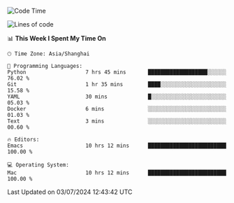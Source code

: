 <!--START_SECTION:waka-->
![Code Time](http://img.shields.io/badge/Code%20Time-2%2C038%20hrs%2024%20mins-blue)

![Lines of code](https://img.shields.io/badge/From%20Hello%20World%20I%27ve%20Written-303.1%20thousand%20lines%20of%20code-blue)

📊 **This Week I Spent My Time On** 

```text
🕑︎ Time Zone: Asia/Shanghai

💬 Programming Languages: 
Python                   7 hrs 45 mins       ███████████████████░░░░░░   76.02 % 
Git                      1 hr 35 mins        ████░░░░░░░░░░░░░░░░░░░░░   15.58 % 
YAML                     30 mins             █░░░░░░░░░░░░░░░░░░░░░░░░   05.03 % 
Docker                   6 mins              ░░░░░░░░░░░░░░░░░░░░░░░░░   01.03 % 
Text                     3 mins              ░░░░░░░░░░░░░░░░░░░░░░░░░   00.60 % 

🔥 Editors: 
Emacs                    10 hrs 12 mins      █████████████████████████   100.00 % 

💻 Operating System: 
Mac                      10 hrs 12 mins      █████████████████████████   100.00 % 
```


 Last Updated on 03/07/2024 12:43:42 UTC
<!--END_SECTION:waka-->
